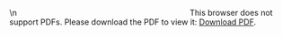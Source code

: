 \n<object data="https://github.com/liatrio/wikify/raw/master/content/Bios/john_smith.pdf" type="application/pdf" width="700px" height="700px">
    <embed src="https://github.com/liatrio/wikify/raw/master/content/Bios/john_smith.pdf">
        This browser does not support PDFs. Please download the PDF to view it: <a href="https://github.com/liatrio/wikify/raw/master/content/Bios/john_smith.pdf">Download PDF</a>.</p>
    </embed>
</object>
